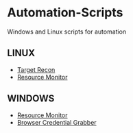 # Automation-Scripts
Windows and Linux scripts for automation
## LINUX 
- [Target Recon](https://github.com/The-Ap0stle/Automation-Scripts/blob/main/Lscripts/Target%20Recon/README.md)
- [Resource Monitor](https://github.com/The-Ap0stle/Automation-Scripts/blob/main/Lscripts/Resource%20Monitor/README.md)

## WINDOWS
- [Resource Monitor](https://github.com/The-Ap0stle/Automation-Scripts/blob/main/Wsripts/Resource%20Monitor/README.md)
- [Browser Credential Grabber](https://github.com/The-Ap0stle/Automation-Scripts/blob/main/Wsripts/Browser%20Credential%20Grabber/README.md)